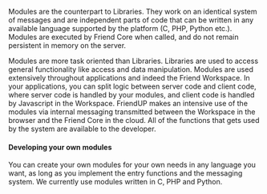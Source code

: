 
Modules are the counterpart to Libraries. They work on an identical system
of messages and are independent parts of code that can be written in any
available language supported by the platform (C, PHP, Python etc.).
Modules are executed by Friend Core when called, and do not remain
persistent in memory on the server.

Modules are more task oriented than Libraries. Libraries are used to
access general functionality like access and data manipulation. Modules
are used extensively throughout applications and indeed the Friend Workspace.
In your applications, you can split logic between server code and client
code, where server code is handled by your modules, and client code is
handled by Javascript in the Workspace. FriendUP makes an intensive use
of the modules via internal messaging transmitted between the Workspace
in the browser and the Friend Core in the cloud. All of the functions
that gets used by the system are available to the developer.


#### Developing your own modules

You can create your own modules for your own needs in any language you
want, as long as you implement the entry functions and the messaging
system. We currently use modules written in C, PHP and Python.


